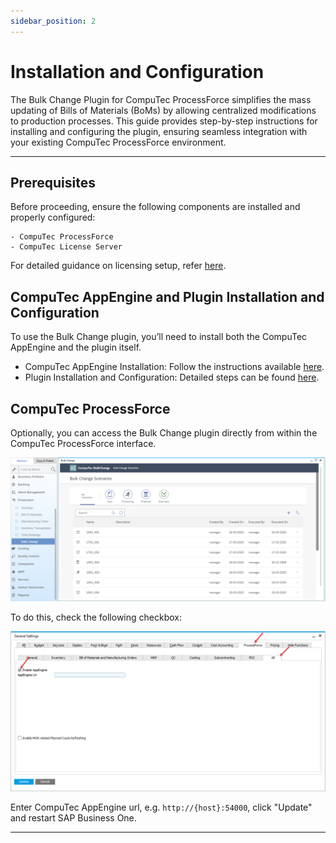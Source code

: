 ```yaml
---
sidebar_position: 2
---
```


# Installation and Configuration

The Bulk Change Plugin for CompuTec ProcessForce simplifies the mass updating of Bills of Materials (BoMs) by allowing centralized modifications to production processes. This guide provides step-by-step instructions for installing and configuring the plugin, ensuring seamless integration with your existing CompuTec ProcessForce environment.

---

## Prerequisites

Before proceeding, ensure the following components are installed and properly configured:

    - CompuTec ProcessForce
    - CompuTec License Server

For detailed guidance on licensing setup, refer [here](/docs/processforce/administrator-guide/licensing/license-server/overview/).

## CompuTec AppEngine and Plugin Installation and Configuration

To use the Bulk Change plugin, you’ll need to install both the CompuTec AppEngine and the plugin itself.

- CompuTec AppEngine Installation: Follow the instructions available [here](../../administrators-guide/installation.md).
- Plugin Installation and Configuration: Detailed steps can be found [here](../../../version-2.0/administrators-guide/configuration-and-administration/overview.md).

## CompuTec ProcessForce

Optionally, you can access the Bulk Change plugin directly from within the CompuTec ProcessForce interface.

![Bulk Change Plugin](./media/bulk-changes-of-bom/image2020-3-25-16-40-30.png)

To do this, check the following checkbox:

![Bulk Change](./media/bulk-changes-of-bom/image2020-1-18-8-33-41.png)

Enter CompuTec AppEngine url, e.g. `http://{host}:54000`, click "Update" and restart SAP Business One.

---
